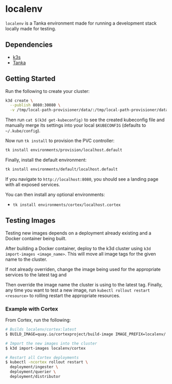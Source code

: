 # localenv

`localenv` is a Tanka environment made for running a development stack locally
made for testing.

## Dependencies

- [k3s](https://github.com/rancher/k3s)
- [Tanka](https://github.com/grafana/tanka)

## Getting Started

Run the following to create your cluster:

```bash
k3d create \
  --publish 8080:30080 \
  -v /tmp/local-path-provisioner/data/:/tmp/local-path-provisioner/data/
```

Then run `cat $(k3d get-kubeconfig)` to see the created kubeconfig file and
manually merge its settings into your local `$KUBECONFIG` (defaults to
`~/.kube/config`).

Now run `tk install` to provision the PVC controller:

```bash
tk install environments/provision/localhost.default
```

Finally, install the default environment:

```bash
tk install environments/default/localhost.default
```

If you navigate to `http://localhost:8080`, you should see a landing page with
all exposed services.

You can then install any optional environments:

- `tk install environments/cortex/localhost.cortex`

## Testing Images

Testing new images depends on a deployment already existing and a Docker
container being built.

After building a Docker container, deploy to the k3d cluster using
`k3d import-images <image_name>`. This will move all image tags for the given
name to the cluster.

If not already overriden, change the image being used for the appropriate
services to the latest tag and

Then override the image name the cluster is using to the latest tag. Finally,
any time you want to test a new image, run `kubectl rollout restart <resource>`
to rolling restart the appropriate resources.

### Example with Cortex

From Cortex, run the following:

```bash
# Builds localenv/cortex:latest
$ BUILD_IMAGE=quay.io/cortexproject/build-image IMAGE_PREFIX=localenv/ make all

# Import the new images into the cluster
$ k3d import-images localenv/cortex

# Restart all Cortex deployments
$ kubectl -ncortex rollout restart \
  deployment/ingester \
  deployment/querier \
  deployment/distributor
```
